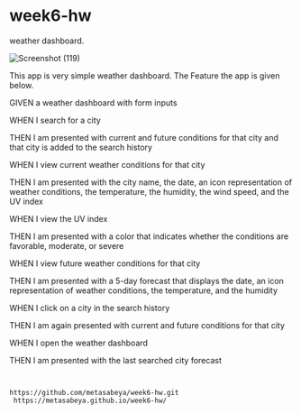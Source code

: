 # week6-hw
weather dashboard.



![Screenshot (119)](https://user-images.githubusercontent.com/65740871/89591288-0d6f7380-d807-11ea-8370-60d50201c9a4.png)

This app is very simple weather dashboard. The Feature the app is given below.

GIVEN a weather dashboard with form inputs

WHEN I search for a city

THEN I am presented with current and future conditions for that city and that city is added to the search history

WHEN I view current weather conditions for that city

THEN I am presented with the city name, the date, an icon representation of weather conditions, the temperature, the 
humidity, the wind speed, and the UV index

WHEN I view the UV index

THEN I am presented with a color that indicates whether the conditions are favorable, moderate, or severe

WHEN I view future weather conditions for that city

THEN I am presented with a 5-day forecast that displays the date, an icon representation of weather conditions, the temperature, and the humidity

WHEN I click on a city in the search history

THEN I am again presented with current and future conditions for that city

WHEN I open the weather dashboard

THEN I am presented with the last searched city forecast
```


https://github.com/metasabeya/week6-hw.git
 https://metasabeya.github.io/week6-hw/
